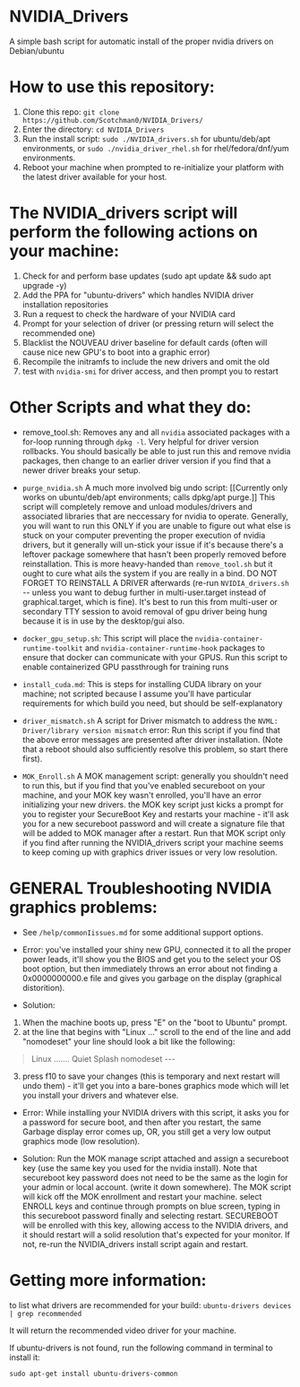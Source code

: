 # NVIDIA_Drivers
A simple bash script for automatic install of the proper nvidia drivers on Debian/ubuntu

# How to use this repository:
1. Clone this repo: `git clone https://github.com/Scotchman0/NVIDIA_Drivers/`
2. Enter the directory: `cd NVIDIA_Drivers`
3. Run the install script: `sudo ./NVIDIA_drivers.sh` for ubuntu/deb/apt environments, or `sudo ./nvidia_driver_rhel.sh` for rhel/fedora/dnf/yum environments.
4. Reboot your machine when prompted to re-initialize your platform with the latest driver available for your host.


# The NVIDIA_drivers script will perform the following actions on your machine:
1. Check for and perform base updates (sudo apt update && sudo apt upgrade -y)
2. Add the PPA for "ubuntu-drivers" which handles NVIDIA driver installation repositories
3. Run a request to check the hardware of your NVIDIA card
4. Prompt for your selection of driver (or pressing return will select the recommended one)
5. Blacklist the NOUVEAU driver baseline for default cards (often will cause nice new GPU's to boot into a graphic error)
6. Recompile the initramfs to include the new drivers and omit the old
7. test with `nvidia-smi` for driver access, and then prompt you to restart


# Other Scripts and what they do:

- remove_tool.sh: Removes any and all `nvidia` associated packages with a for-loop running through `dpkg -l`. Very helpful for driver version rollbacks. You should basically be able to just run this and remove nvidia packages, then change to an earlier driver version if you find that a newer driver breaks your setup.

- `purge_nvidia.sh` A much more involved big undo script: 
[[Currently only works on ubuntu/deb/apt environments; calls dpkg/apt purge.]]
This script will completely remove and unload modules/drivers and associated libraries that are neccessary for nvidia to operate. Generally, you will want to run this ONLY if you are unable to figure out what else is stuck on your computer preventing the proper execution of nvidia drivers, but it generally will un-stick your issue if it's because there's a leftover package somewhere that hasn't been properly removed before reinstallation. This is more heavy-handed than `remove_tool.sh` but it ought to cure what ails the system if you are really in a bind. DO NOT FORGET TO REINSTALL A DRIVER afterwards (re-run `NVIDIA_drivers.sh` -- unless you want to debug further in multi-user.target instead of graphical.target, which is fine). It's best to run this from multi-user or secondary TTY session to avoid removal of gpu driver being hung because it is in use by the desktop/gui also.

- `docker_gpu_setup.sh`: This script will place the `nvidia-container-runtime-toolkit` and `nvidia-container-runtime-hook` packages to ensure that docker can communicate with your GPUS. Run this script to enable containerized GPU passthrough for training runs

- `install_cuda.md`: This is steps for installing CUDA library on your machine; not scripted because I assume you'll have particular requirements for which build you need, but should be self-explanatory

- `driver_mismatch.sh` A script for Driver mismatch to address the `NVML: Driver/library version mismatch` error:
Run this script if you find that the above error messages are presented after driver installation. (Note that a reboot should also sufficiently resolve this problem, so start there first).

- `MOK_Enroll.sh` A MOK management script: 
generally you shouldn't need to run this, but if you find that you've enabled secureboot on your machine, and your MOK key wasn't enrolled, you'll have an error initializing your new drivers. the MOK key script just kicks a prompt for you to register your SecureBoot Key and restarts your machine - it'll ask you for a new secureboot password and will create a signature file that will be added to MOK manager after a restart. Run that MOK script only if you find after running the NVIDIA_drivers script your machine seems to keep coming up with graphics driver issues or very low resolution.



# GENERAL Troubleshooting NVIDIA graphics problems:
- See `/help/commonIissues.md` for some additional support options. 

- Error: you've installed your shiny new GPU, connected it to all the proper power leads, it'll show you the BIOS and get you to the select your OS boot option, but then immediately throws an error about not finding a 0x0000000000.e file and gives you garbage on the display (graphical distorition).

- Solution:
1. When the machine boots up, press "E" on the "boot to Ubuntu" prompt. 
2. at the line that begins with "Linux ..." scroll to the end of the line and add "nomodeset"
your line should look a bit like the following: 
> Linux ....... Quiet Splash nomodeset ---
3. press f10 to save your changes (this is temporary and next restart will undo them) - it'll get you into a bare-bones graphics mode which will let you install your drivers and whatever else. 


- Error:
While installing your NVIDIA drivers with this script, it asks you for a password for secure boot, and then after you restart, the same Garbage display error comes up, OR, you still get a very low output graphics mode (low resolution).

- Solution:
Run the MOK manage script attached and assign a secureboot key (use the same key you used for the nvidia install). Note that secureboot key password does not need to be the same as the login for your admin or local account. (write it down somewhere). 
The MOK script will kick off the MOK enrollment and restart your machine. select ENROLL keys and continue through prompts on blue screen, typing in this secureboot password finally and selecting restart. SECUREBOOT will be enrolled with this key, allowing access to the NVIDIA drivers, and it should restart will a solid resolution that's expected for your monitor. If not, re-run the NVIDIA_drivers install script again and restart. 


# Getting more information:
to list what drivers are recommended for your build:
`ubuntu-drivers devices | grep recommended`

It will return the recommended video driver for your machine.

If ubuntu-drivers is not found, run the following command in terminal to install it:

`sudo apt-get install ubuntu-drivers-common`
